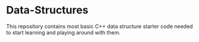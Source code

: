 Data-Structures
===============

This repository contains most basic C++ data structure starter code needed to start learning and playing around with them.
